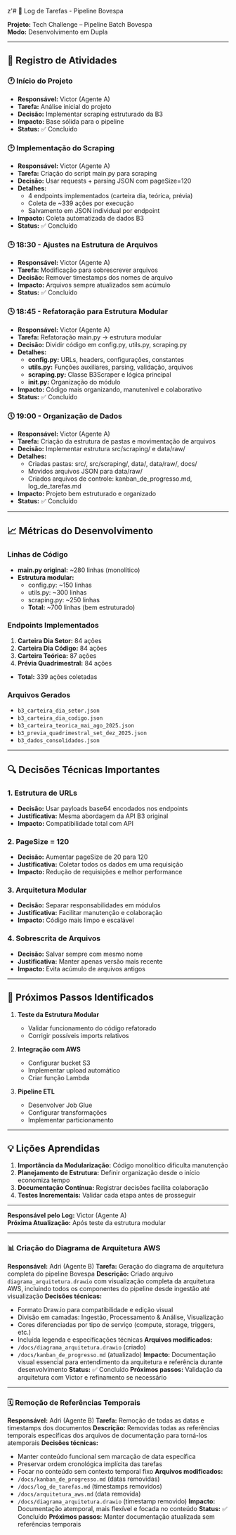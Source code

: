 z'# 📝 Log de Tarefas - Pipeline Bovespa

**Projeto:** Tech Challenge – Pipeline Batch Bovespa  
**Modo:** Desenvolvimento em Dupla  

---

## 📅 **Registro de Atividades**

### 🕐 **Início do Projeto**
- **Responsável:** Victor (Agente A)
- **Tarefa:** Análise inicial do projeto
- **Decisão:** Implementar scraping estruturado da B3
- **Impacto:** Base sólida para o pipeline
- **Status:** ✅ Concluído

### 🕑 **Implementação do Scraping**
- **Responsável:** Victor (Agente A)
- **Tarefa:** Criação do script main.py para scraping
- **Decisão:** Usar requests + parsing JSON com pageSize=120
- **Detalhes:**
  - 4 endpoints implementados (carteira dia, teórica, prévia)
  - Coleta de ~339 ações por execução
  - Salvamento em JSON individual por endpoint
- **Impacto:** Coleta automatizada de dados B3
- **Status:** ✅ Concluído

### 🕒 **18:30 - Ajustes na Estrutura de Arquivos**
- **Responsável:** Victor (Agente A)
- **Tarefa:** Modificação para sobrescrever arquivos
- **Decisão:** Remover timestamps dos nomes de arquivo
- **Impacto:** Arquivos sempre atualizados sem acúmulo
- **Status:** ✅ Concluído

### 🕓 **18:45 - Refatoração para Estrutura Modular**
- **Responsável:** Victor (Agente A)
- **Tarefa:** Refatoração main.py → estrutura modular
- **Decisão:** Dividir código em config.py, utils.py, scraping.py
- **Detalhes:**
  - **config.py:** URLs, headers, configurações, constantes
  - **utils.py:** Funções auxiliares, parsing, validação, arquivos
  - **scraping.py:** Classe B3Scraper e lógica principal
  - **__init__.py:** Organização do módulo
- **Impacto:** Código mais organizando, manutenível e colaborativo
- **Status:** ✅ Concluído

### 🕔 **19:00 - Organização de Dados**
- **Responsável:** Victor (Agente A)
- **Tarefa:** Criação da estrutura de pastas e movimentação de arquivos
- **Decisão:** Implementar estrutura src/scraping/ e data/raw/
- **Detalhes:**
  - Criadas pastas: src/, src/scraping/, data/, data/raw/, docs/
  - Movidos arquivos JSON para data/raw/
  - Criados arquivos de controle: kanban_de_progresso.md, log_de_tarefas.md
- **Impacto:** Projeto bem estruturado e organizado
- **Status:** ✅ Concluído

---

## 📈 **Métricas do Desenvolvimento**

### **Linhas de Código**
- **main.py original:** ~280 linhas (monolítico)
- **Estrutura modular:**
  - config.py: ~150 linhas
  - utils.py: ~300 linhas
  - scraping.py: ~250 linhas
  - **Total:** ~700 linhas (bem estruturado)

### **Endpoints Implementados**
1. **Carteira Dia Setor:** 84 ações
2. **Carteira Dia Código:** 84 ações  
3. **Carteira Teórica:** 87 ações
4. **Prévia Quadrimestral:** 84 ações
- **Total:** 339 ações coletadas

### **Arquivos Gerados**
- `b3_carteira_dia_setor.json`
- `b3_carteira_dia_codigo.json`
- `b3_carteira_teorica_mai_ago_2025.json`
- `b3_previa_quadrimestral_set_dez_2025.json`
- `b3_dados_consolidados.json`

---

## 🔍 **Decisões Técnicas Importantes**

### **1. Estrutura de URLs**
- **Decisão:** Usar payloads base64 encodados nos endpoints
- **Justificativa:** Mesma abordagem da API B3 original
- **Impacto:** Compatibilidade total com API

### **2. PageSize = 120**
- **Decisão:** Aumentar pageSize de 20 para 120
- **Justificativa:** Coletar todos os dados em uma requisição
- **Impacto:** Redução de requisições e melhor performance

### **3. Arquitetura Modular**
- **Decisão:** Separar responsabilidades em módulos
- **Justificativa:** Facilitar manutenção e colaboração
- **Impacto:** Código mais limpo e escalável

### **4. Sobrescrita de Arquivos**
- **Decisão:** Salvar sempre com mesmo nome
- **Justificativa:** Manter apenas versão mais recente
- **Impacto:** Evita acúmulo de arquivos antigos

---

## 🎯 **Próximos Passos Identificados**

1. **Teste da Estrutura Modular**
   - Validar funcionamento do código refatorado
   - Corrigir possíveis imports relativos

2. **Integração com AWS**
   - Configurar bucket S3
   - Implementar upload automático
   - Criar função Lambda

3. **Pipeline ETL**
   - Desenvolver Job Glue
   - Configurar transformações
   - Implementar particionamento

---

## 💡 **Lições Aprendidas**

1. **Importância da Modularização:** Código monolítico dificulta manutenção
2. **Planejamento de Estrutura:** Definir organização desde o início economiza tempo
3. **Documentação Contínua:** Registrar decisões facilita colaboração
4. **Testes Incrementais:** Validar cada etapa antes de prosseguir

---

**Responsável pelo Log:** Victor (Agente A)  
**Próxima Atualização:** Após teste da estrutura modular

---

### 📊 **Criação do Diagrama de Arquitetura AWS**
**Responsável:** Adri (Agente B)
**Tarefa:** Geração do diagrama de arquitetura completa do pipeline Bovespa
**Descrição:** Criado arquivo `diagrama_arquitetura.drawio` com visualização completa da arquitetura AWS, incluindo todos os componentes do pipeline desde ingestão até visualização
**Decisões técnicas:** 
- Formato Draw.io para compatibilidade e edição visual
- Divisão em camadas: Ingestão, Processamento & Análise, Visualização
- Cores diferenciadas por tipo de serviço (compute, storage, triggers, etc.)
- Incluída legenda e especificações técnicas
**Arquivos modificados:** 
- `/docs/diagrama_arquitetura.drawio` (criado)
- `/docs/kanban_de_progresso.md` (atualizado)
**Impacto:** Documentação visual essencial para entendimento da arquitetura e referência durante desenvolvimento
**Status:** ✅ Concluído
**Próximos passos:** Validação da arquitetura com Victor e refinamento se necessário

---

### 🗓️ **Remoção de Referências Temporais**
**Responsável:** Adri (Agente B)
**Tarefa:** Remoção de todas as datas e timestamps dos documentos
**Descrição:** Removidas todas as referências temporais específicas dos arquivos de documentação para torná-los atemporais
**Decisões técnicas:** 
- Manter conteúdo funcional sem marcação de data específica
- Preservar ordem cronológica implícita das tarefas
- Focar no conteúdo sem contexto temporal fixo
**Arquivos modificados:** 
- `/docs/kanban_de_progresso.md` (datas removidas)
- `/docs/log_de_tarefas.md` (timestamps removidos)
- `/docs/arquitetura_aws.md` (data removida)
- `/docs/diagrama_arquitetura.drawio` (timestamp removido)
**Impacto:** Documentação atemporal, mais flexível e focada no conteúdo
**Status:** ✅ Concluído
**Próximos passos:** Manter documentação atualizada sem referências temporais
